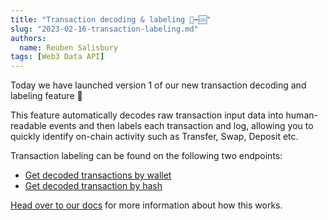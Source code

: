 ```yaml
---
title: "Transaction decoding & labeling 🔣➡🆒"
slug: "2023-02-16-transaction-labeling.md"
authors:
  name: Reuben Salisbury
tags: [Web3 Data API]
---
```


Today we have launched version 1 of our new transaction decoding and labeling feature 🥳

<!-- truncate -->

This feature automatically decodes raw transaction input data into human-readable events and then labels each transaction and log, allowing you to quickly identify on-chain activity such as Transfer, Swap, Deposit etc.

Transaction labeling can be found on the following two endpoints:

- [Get decoded transactions by wallet](/web3-data-api/evm/reference/get-decoded-wallet-transaction)
- [Get decoded transaction by hash](/web3-data-api/evm/reference/get-decoded-transaction)

[Head over to our docs](/web3-data-api/evm/transaction-labelling) for more information about how this works.
